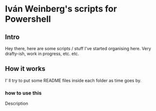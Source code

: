 # Iván Weinberg's scripts for Powershell

## Intro

Hey there, here are some scripts / stuff I've started organising here. Very drafty-ish, work in progress, etc. etc.

## How it works
I' ll try to put some README files inside each folder as time goes by.

### how to use this
Description
